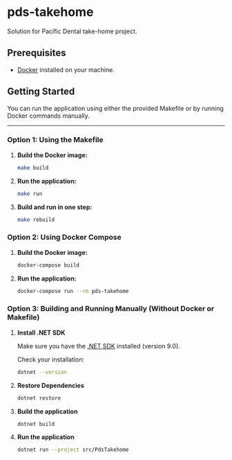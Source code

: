 # pds-takehome

Solution for Pacific Dental take-home project.

## Prerequisites

- [Docker](https://www.docker.com/get-started) installed on your machine.

## Getting Started

You can run the application using either the provided Makefile or by running Docker commands manually.

---

### Option 1: Using the Makefile

1. **Build the Docker image:**

   ```sh
   make build

   ```

2. **Run the application:**

   ```sh
   make run

   ```

3. **Build and run in one step:**
   ```sh
   make rebuild
   ```

### Option 2: Using Docker Compose

1. **Build the Docker image:**

   ```sh
   docker-compose build

   ```

2. **Run the application:**
   ```sh
   docker-compose run --rm pds-takehome
   ```

### Option 3: Building and Running Manually (Without Docker or Makefile)

1. **Install .NET SDK**

   Make sure you have the [.NET SDK](https://dotnet.microsoft.com/download) installed (version 9.0).

   Check your installation:

   ```sh
   dotnet --version

   ```

2. **Restore Dependencies**

   ```sh
   dotnet restore

   ```

3. **Build the application**

   ```sh
   dotnet build

   ```

4. **Run the application**
   ```sh
   dotnet run --project src/PdsTakehome
   ```
